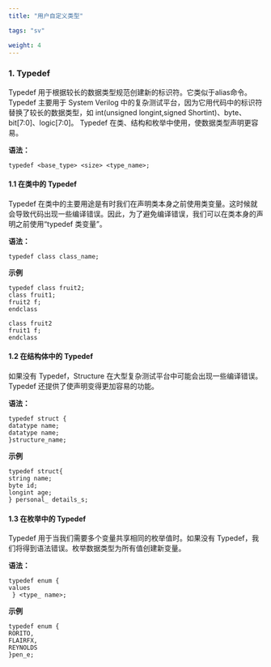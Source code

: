```yaml
---
title: "用户自定义类型"

tags: "sv"

weight: 4
---
```


### 1. Typedef

Typedef 用于根据较长的数据类型规范创建新的标识符。它类似于alias命令。 Typedef 主要用于 System Verilog 中的复杂测试平台，因为它用代码中的标识符替换了较长的数据类型，如 int(unsigned longint,signed Shortint)、byte、bit[7:0]、logic[7:0]。 Typedef 在类、结构和枚举中使用，使数据类型声明更容易。
  
 **语法：**  

`typedef <base_type> <size> <type_name>;`  

 
#### 1.1 在类中的 Typedef

Typedef 在类中的主要用途是有时我们在声明类本身之前使用类变量。这时候就会导致代码出现一些编译错误。因此，为了避免编译错误，我们可以在类本身的声明之前使用“typedef 类变量”。
  
 **语法：**  

`typedef class class_name;`

 **示例**    

`typedef class fruit2;`   
`class fruit1;`    
`fruit2 f;`  
`endclass` 

`class fruit2`    
`fruit1 f;`  
`endclass`  

#### 1.2 在结构体中的 Typedef

如果没有 Typedef，Structure 在大型复杂测试平台中可能会出现一些编译错误。 Typedef 还提供了使声明变得更加容易的功能。

 **语法：**     

`typedef struct {`   
         `datatype name;`  
         `datatype name;`  
         `}structure_name;`  

 **示例**   
 
`typedef struct{`  
`string name;`  
`byte id;`   
`longint age;`   
`} personal_ details_s;` 

#### 1.3 在枚举中的 Typedef

Typedef 用于当我们需要多个变量共享相同的枚举值时。如果没有 Typedef，我们将得到语法错误。枚举数据类型为所有值创建新变量。
 
 **语法：**    

 `typedef enum {`      
 `values `     
` } <type_ name>;`   

 **示例**    

`typedef enum { `   
`RORITO,`  
`FLAIRFX,`  
`REYNOLDS`  
`}pen_e;`